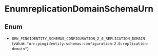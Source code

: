 

# EnumreplicationDomainSchemaUrn

## Enum


* `URN_PINGIDENTITY_SCHEMAS_CONFIGURATION_2_0_REPLICATION_DOMAIN` (value: `"urn:pingidentity:schemas:configuration:2.0:replication-domain"`)



